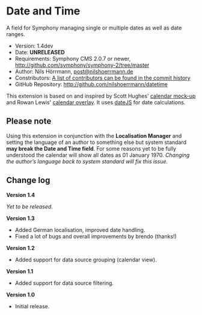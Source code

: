 # Date and Time

A field for Symphony managing single or multiple dates as well as date ranges.

- Version: 1.4dev
- Date: **UNRELEASED**
- Requirements: Symphony CMS 2.0.7 or newer, <http://github.com/symphony/symphony-2/tree/master>
- Author: Nils Hörrmann, post@nilshoerrmann.de
- Constributors: [A list of contributors can be found in the commit history](http://github.com/nilshoerrmann/datetime/commits/master)
- GitHub Repository: <http://github.com/nilshoerrmann/datetime>

This extension is based on and inspired by Scott Hughes' [calendar mock-up](http://symphony-cms.com/community/discussions/103/) and Rowan Lewis' [calendar overlay](http://github.com/rowan-lewis/calendaroverlay/). It uses [dateJS](http://www.datejs.com/) for date calculations.

## Please note

Using this extension in conjunction with the **Localisation Manager** and setting the language of an author to something else but system standard **may break the Date and Time field**. For some reasons yet to be fully understood the calendar will show all dates as 01 January 1970. _Changing the author’s language back to system standard will fix this issue._

## Change log

**Version 1.4**

_Yet to be released._

**Version 1.3**

- Added German localisation, improved date handling.
- Fixed a lot of bugs and overall improvements by brendo (thanks!)

**Version 1.2**

- Added support for data source grouping (calendar view).

**Version 1.1**

- Added support for data source filtering.

**Version 1.0**

- Initial release.
